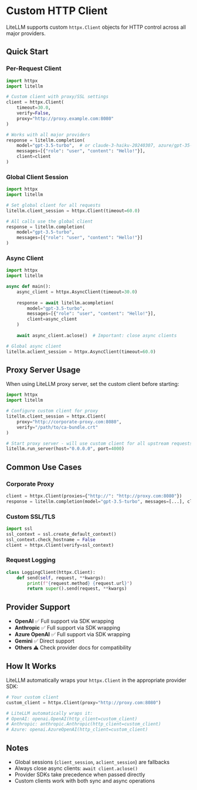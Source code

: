 # Custom HTTP Client

LiteLLM supports custom `httpx.Client` objects for HTTP control across all major providers.

## Quick Start

### Per-Request Client

```python
import httpx
import litellm

# Custom client with proxy/SSL settings
client = httpx.Client(
    timeout=30.0,
    verify=False,
    proxy="http://proxy.example.com:8080"
)

# Works with all major providers
response = litellm.completion(
    model="gpt-3.5-turbo",  # or claude-3-haiku-20240307, azure/gpt-35-turbo
    messages=[{"role": "user", "content": "Hello!"}],
    client=client
)
```

### Global Client Session

```python
import httpx
import litellm

# Set global client for all requests
litellm.client_session = httpx.Client(timeout=60.0)

# All calls use the global client
response = litellm.completion(
    model="gpt-3.5-turbo", 
    messages=[{"role": "user", "content": "Hello!"}]
)
```

### Async Client

```python
import httpx
import litellm

async def main():
    async_client = httpx.AsyncClient(timeout=30.0)
    
    response = await litellm.acompletion(
        model="gpt-3.5-turbo",
        messages=[{"role": "user", "content": "Hello!"}],
        client=async_client
    )
    
    await async_client.aclose()  # Important: close async clients

# Global async client
litellm.aclient_session = httpx.AsyncClient(timeout=60.0)
```

## Proxy Server Usage

When using LiteLLM proxy server, set the custom client before starting:

```python
import httpx
import litellm

# Configure custom client for proxy
litellm.client_session = httpx.Client(
    proxy="http://corporate-proxy.com:8080",
    verify="/path/to/ca-bundle.crt"
)

# Start proxy server - will use custom client for all upstream requests
litellm.run_server(host="0.0.0.0", port=4000)
```

## Common Use Cases

### Corporate Proxy
```python
client = httpx.Client(proxies={"http://": "http://proxy.com:8080"})
response = litellm.completion(model="gpt-3.5-turbo", messages=[...], client=client)
```

### Custom SSL/TLS
```python
import ssl
ssl_context = ssl.create_default_context()
ssl_context.check_hostname = False
client = httpx.Client(verify=ssl_context)
```

### Request Logging
```python
class LoggingClient(httpx.Client):
    def send(self, request, **kwargs):
        print(f"{request.method} {request.url}")
        return super().send(request, **kwargs)
```

## Provider Support

- **OpenAI** ✅ Full support via SDK wrapping
- **Anthropic** ✅ Full support via SDK wrapping
- **Azure OpenAI** ✅ Full support via SDK wrapping
- **Gemini** ✅ Direct support
- **Others** ⚠️ Check provider docs for compatibility

## How It Works

LiteLLM automatically wraps your `httpx.Client` in the appropriate provider SDK:

```python
# Your custom client
custom_client = httpx.Client(proxy="http://proxy.com:8080")

# LiteLLM automatically wraps it:
# OpenAI: openai.OpenAI(http_client=custom_client)
# Anthropic: anthropic.Anthropic(http_client=custom_client)  
# Azure: openai.AzureOpenAI(http_client=custom_client)
```

## Notes

- Global sessions (`client_session`, `aclient_session`) are fallbacks
- Always close async clients: `await client.aclose()`
- Provider SDKs take precedence when passed directly
- Custom clients work with both sync and async operations 